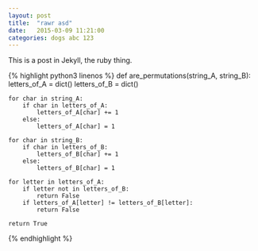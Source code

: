 ```yaml
---
layout: post
title:  "rawr asd"
date:   2015-03-09 11:21:00
categories: dogs abc 123
---
```

This is a post in Jekyll, the ruby thing.

{% highlight python3 linenos %}
def are_permutations(string_A, string_B):
    letters_of_A = dict()
    letters_of_B = dict()

    for char in string_A:
        if char in letters_of_A:
            letters_of_A[char] += 1
        else:
            letters_of_A[char] = 1

    for char in string_B:
        if char in letters_of_B:
            letters_of_B[char] += 1
        else:
            letters_of_B[char] = 1

    for letter in letters_of_A:
        if letter not in letters_of_B:
            return False
        if letters_of_A[letter] != letters_of_B[letter]:
            return False

    return True
{% endhighlight %}
